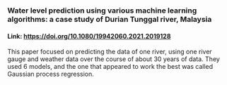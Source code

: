 ### Water level prediction using various machine learning algorithms: a case study of Durian Tunggal river, Malaysia

#### Link: https://doi.org/10.1080/19942060.2021.2019128

This paper focused on predicting the data of one river, using one river gauge and weather data over the course of about 30 years of data. They used 6 models, and the one that appeared to work the best was called Gaussian process regression.
